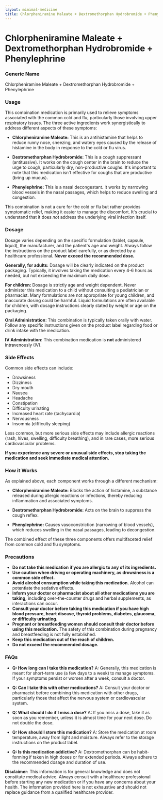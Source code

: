 ```yaml
---
layout: minimal-medicine
title: Chlorpheniramine Maleate + Dextromethorphan Hydrobromide + Phenylephrine
---
```


# Chlorpheniramine Maleate + Dextromethorphan Hydrobromide + Phenylephrine
### Generic Name
Chlorpheniramine Maleate + Dextromethorphan Hydrobromide + Phenylephrine


### Usage

This combination medication is primarily used to relieve symptoms associated with the common cold and flu, particularly those involving upper respiratory issues.  The three active ingredients work synergistically to address different aspects of these symptoms:

* **Chlorpheniramine Maleate:** This is an antihistamine that helps to reduce runny nose, sneezing, and watery eyes caused by the release of histamine in the body in response to the cold or flu virus.

* **Dextromethorphan Hydrobromide:** This is a cough suppressant (antitussive). It works on the cough center in the brain to reduce the urge to cough, particularly dry, non-productive coughs.  It's important to note that this medication isn't effective for coughs that are productive (bring up mucus).

* **Phenylephrine:** This is a nasal decongestant. It works by narrowing blood vessels in the nasal passages, which helps to reduce swelling and congestion.


This combination is not a cure for the cold or flu but rather provides symptomatic relief, making it easier to manage the discomfort. It's crucial to understand that it does *not* address the underlying viral infection itself.


### Dosage

Dosage varies depending on the specific formulation (tablet, capsule, liquid), the manufacturer, and the patient's age and weight. Always follow the instructions on the product label carefully, or as directed by a healthcare professional.  **Never exceed the recommended dose.**

**Generally, for adults:**  Dosage will be clearly indicated on the product packaging. Typically, it involves taking the medication every 4-6 hours as needed, but not exceeding the maximum daily dose.

**For children:**  Dosage is strictly age and weight dependent.  Never administer this medication to a child without consulting a pediatrician or pharmacist.  Many formulations are not appropriate for young children, and inaccurate dosing could be harmful.  Liquid formulations are often available for children, with dosage instructions clearly stated by weight or age on the packaging.

**Oral Administration:**  This combination is typically taken orally with water.  Follow any specific instructions given on the product label regarding food or drink intake with the medication.

**IV Administration:** This combination medication is **not** administered intravenously (IV).


### Side Effects

Common side effects can include:

* Drowsiness
* Dizziness
* Dry mouth
* Nausea
* Headache
* Constipation
* Difficulty urinating
* Increased heart rate (tachycardia)
* Nervousness
* Insomnia (difficulty sleeping)


Less common, but more serious side effects may include allergic reactions (rash, hives, swelling, difficulty breathing), and in rare cases, more serious cardiovascular problems.


**If you experience any severe or unusual side effects, stop taking the medication and seek immediate medical attention.**


### How it Works

As explained above, each component works through a different mechanism:

* **Chlorpheniramine Maleate:** Blocks the action of histamine, a substance released during allergic reactions or infections, thereby reducing inflammation and associated symptoms.

* **Dextromethorphan Hydrobromide:** Acts on the brain to suppress the cough reflex.

* **Phenylephrine:** Causes vasoconstriction (narrowing of blood vessels), which reduces swelling in the nasal passages, leading to decongestion.


The combined effect of these three components offers multifaceted relief from common cold and flu symptoms.


### Precautions

* **Do not take this medication if you are allergic to any of its ingredients.**
* **Use caution when driving or operating machinery, as drowsiness is a common side effect.**
* **Avoid alcohol consumption while taking this medication.** Alcohol can potentiate the sedative effects.
* **Inform your doctor or pharmacist about all other medications you are taking,** including over-the-counter drugs and herbal supplements, as interactions can occur.
* **Consult your doctor before taking this medication if you have high blood pressure, heart disease, thyroid problems, diabetes, glaucoma, or difficulty urinating.**
* **Pregnant or breastfeeding women should consult their doctor before using this medication.**  The safety of this combination during pregnancy and breastfeeding is not fully established.
* **Keep this medication out of the reach of children.**
* **Do not exceed the recommended dosage.**


### FAQs

* **Q: How long can I take this medication?**  A:  Generally, this medication is meant for short-term use (a few days to a week) to manage symptoms. If your symptoms persist or worsen after a week, consult a doctor.

* **Q: Can I take this with other medications?** A: Consult your doctor or pharmacist before combining this medication with other drugs, particularly those that affect the nervous system or cardiovascular system.

* **Q: What should I do if I miss a dose?** A: If you miss a dose, take it as soon as you remember, unless it is almost time for your next dose. Do not double the dose.

* **Q: How should I store this medication?** A: Store the medication at room temperature, away from light and moisture.  Always refer to the storage instructions on the product label.

* **Q: Is this medication addictive?** A: Dextromethorphan can be habit-forming if taken in high doses or for extended periods.  Always adhere to the recommended dosage and duration of use.


**Disclaimer:** This information is for general knowledge and does not constitute medical advice. Always consult with a healthcare professional before starting any new medication or if you have any concerns about your health.  The information provided here is not exhaustive and should not replace guidance from a qualified healthcare provider.
